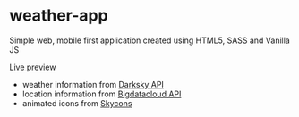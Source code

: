 # weather-app
Simple web, mobile first application created using HTML5, SASS and Vanilla JS

[Live preview](https://p-multan.github.io/weather-app/)

* weather information from [Darksky API](https://darksky.net/)
* location information from [Bigdatacloud API](https://bigdatacloud.net/)
* animated icons from [Skycons](https://darkskyapp.github.io/skycons/)
